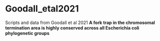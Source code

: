 # Goodall_etal2021
Scripts and data from Goodall et al 2021
**A fork trap in the chromosomal termination area is highly conserved across all Escherichia coli phylogenetic groups**

